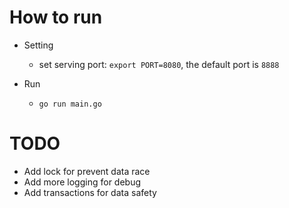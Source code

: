 # How to run
- Setting
  - set serving port: `export PORT=8080`, the default port is `8888`
  
- Run
  - `go run main.go`

# TODO
- Add lock for prevent data race
- Add more logging for debug
- Add transactions for data safety
